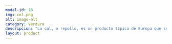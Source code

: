 ```yaml
---
modal-id: 18
img: col.png
alt: image-alt
category: Verdura
descripcion: "La col, o repollo, es un producto típico de Europa que se produce durante los meses fríos del año. Es un producto muy saludable que sorprendentemente, lleva vitamina C que la naranja y más calcio que la leche."
layout: product
---
```


